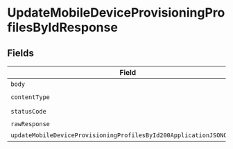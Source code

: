 # UpdateMobileDeviceProvisioningProfilesByIdResponse


## Fields

| Field                                                                                                                                                   | Type                                                                                                                                                    | Required                                                                                                                                                | Description                                                                                                                                             |
| ------------------------------------------------------------------------------------------------------------------------------------------------------- | ------------------------------------------------------------------------------------------------------------------------------------------------------- | ------------------------------------------------------------------------------------------------------------------------------------------------------- | ------------------------------------------------------------------------------------------------------------------------------------------------------- |
| `body`                                                                                                                                                  | *Uint8Array*                                                                                                                                            | :heavy_minus_sign:                                                                                                                                      | N/A                                                                                                                                                     |
| `contentType`                                                                                                                                           | *string*                                                                                                                                                | :heavy_check_mark:                                                                                                                                      | N/A                                                                                                                                                     |
| `statusCode`                                                                                                                                            | *number*                                                                                                                                                | :heavy_check_mark:                                                                                                                                      | N/A                                                                                                                                                     |
| `rawResponse`                                                                                                                                           | [AxiosResponse>](https://axios-http.com/docs/res_schema)                                                                                                | :heavy_minus_sign:                                                                                                                                      | N/A                                                                                                                                                     |
| `updateMobileDeviceProvisioningProfilesById200ApplicationJSONObject`                                                                                    | [UpdateMobileDeviceProvisioningProfilesById200ApplicationJSON](../../models/operations/updatemobiledeviceprovisioningprofilesbyid200applicationjson.md) | :heavy_minus_sign:                                                                                                                                      | OK                                                                                                                                                      |